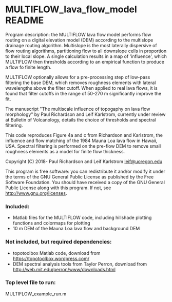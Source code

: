 # MULTIFLOW_lava_flow_model README

Program description: the MULTIFLOW lava flow model performs flow routing on a digital elevation model (DEM) according to the multislope drainage routing algorithm. Multislope is the most laterally dispersive of flow routing algorithms, partitioning flow to all downslope cells in proportion to their local slope. A single calculation results in a map of 'influence', which MULTIFLOW then thresholds according to an empirical function to produce a flow fo finite length. 

MULTIFLOW optionally allows for a pre-processing step of low-pass filtering the base DEM, which removes roughness elements with lateral wavelengths above the filter cutoff. When applied to real lava flows, it is found that filter cutoffs in the range of 50-270 m significantly improve the fit. 

The manuscript "The multiscale influence of topogaphy on lava flow morphology" by Paul Richardson and Leif Karlstrom, currently under review at Bulletin of Volcanology, details the choice of thresholds and spectral filtering.  

This code reproduces Figure 4a and c from Richardson and Karlstrom, the influence and flow matching of the 1984 Mauna Loa lava flow in Hawaii, USA. Spectral filtering is performed on the pre-flow DEM to remove small roughness elements as a model for finite flow thickness. 

Copyright (C) 2018- Paul Richardson and Leif Karlstrom <leif@uoregon.edu>

This program is free software: you can redistribute it and/or modify it 
under the terms of the GNU General Public License as published by the 
Free Software Foundation. You should have received a copy of the GNU 
General Public License along with this program.  If not, see 
http://www.gnu.org/licenses.


### Included: 
- Matlab files for the MULTIFLOW code, including hillshade plotting functions and colormaps for plotting
- 10 m DEM of the Mauna Loa lava flow and background DEM

### Not included, but required dependencies:
- topotoolbox Matlab code, download from https://topotoolbox.wordpress.com/
- DEM spectral analysis tools from Taylor Perron, download from http://web.mit.edu/perron/www/downloads.html

### Top level file to run:
MULTIFLOW_example_run.m








